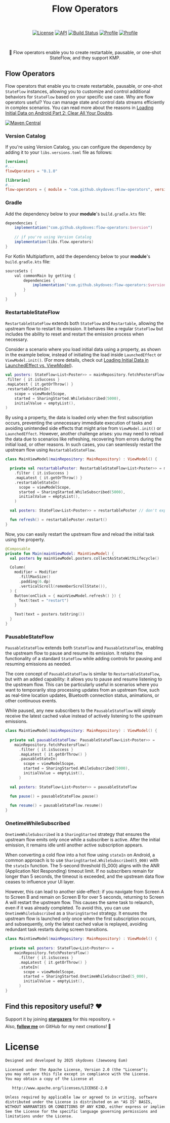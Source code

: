 <h1 align="center">Flow Operators</h1></br>

<p align="center">
  <a href="https://opensource.org/licenses/Apache-2.0"><img alt="License" src="https://img.shields.io/badge/License-Apache%202.0-blue.svg"/></a>
  <a href="https://android-arsenal.com/api?level=21"><img alt="API" src="https://img.shields.io/badge/API-21%2B-brightgreen.svg?style=flat"/></a>
  <a href="https://github.com/skydoves/flow-operators/actions/workflows/android.yml"><img alt="Build Status" 
  src="https://github.com/skydoves/flow-operators/actions/workflows/android.yml/badge.svg"/></a>
  <a href="https://github.com/skydoves"><img alt="Profile" src="https://skydoves.github.io/badges/skydoves.svg"/></a>
  <a href="https://github.com/doveletter"><img alt="Profile" src="https://skydoves.github.io/badges/dove-letter.svg"/></a>
</p><br>

<p align="center">🌊 Flow operators enable you to create restartable, pausable, or one-shot StateFlow, and they support KMP. </p>

## Flow Operators

Flow operators that enable you to create restartable, pausable, or one-shot `StateFlow` instances, allowing you to customize and control additional behaviors for `StateFlow` based on your specific use case. Why are flow operators useful? You can manage state and control data streams efficiently in complex scenarios. You can read more about the reasons in [Loading Initial Data on Android Part 2: Clear All Your Doubts](https://medium.com/proandroiddev/loading-initial-data-part-2-clear-all-your-doubts-0f621bfd06a0).

[![Maven Central](https://img.shields.io/maven-central/v/com.github.skydoves/flow-operators.svg?label=Maven%20Central)](https://search.maven.org/search?q=g:%22com.github.skydoves%22%20AND%20a:%22flow-operators%22)

### Version Catalog

If you're using Version Catalog, you can configure the dependency by adding it to your `libs.versions.toml` file as follows:

```toml
[versions]
#...
flowOperators = "0.1.0"

[libraries]
#...
flow-operators = { module = "com.github.skydoves:flow-operators", version.ref = "flowOperators" }
```

### Gradle
Add the dependency below to your **module**'s `build.gradle.kts` file:

```gradle
dependencies {
    implementation("com.github.skydoves:flow-operators:$version")
    
    // if you're using Version Catalog
    implementation(libs.flow.operators)
}
```

For Kotlin Multiplatform, add the dependency below to your **module**'s `build.gradle.kts` file:

```gradle
sourceSets {
    val commonMain by getting {
        dependencies {
            implementation("com.github.skydoves:flow-operators:$version")
        }
    }
}
```

### RestartableStateFlow

`RestartableStateFlow` extends both `StateFlow` and `Restartable`, allowing the upstream flow to restart its emission. It behaves like a regular `StateFlow` but includes the ability to reset and restart the emission process when necessary.

Consider a scenario where you load initial data using a property, as shown in the example below, instead of initiating the load inside `LaunchedEffect` or `ViewModel.init()`. (For more details, check out [Loading Initial Data in LaunchedEffect vs. ViewModel](https://medium.com/proandroiddev/loading-initial-data-in-launchedeffect-vs-viewmodel-f1747c20ce62)).

```kotlin
val posters: StateFlow<List<Poster>> = mainRepository.fetchPostersFlow()
.filter { it.isSuccess }
.mapLatest { it.getOrThrow() }
.restartableStateIn(
    scope = viewModelScope,
    started = SharingStarted.WhileSubscribed(5000),
    initialValue = emptyList(),
)
```

By using a property, the data is loaded only when the first subscription occurs, preventing the unnecessary immediate execution of tasks and avoiding unintended side effects that might arise from `ViewModel.init()` or `LaunchedEffect`. However, another challenge arises: you may need to reload the data due to scenarios like refreshing, recovering from errors during the initial load, or other reasons. In such cases, you can seamlessly restart the upstream flow using `RestartableStateFlow`.

```kotlin
class MainViewModel(mainRepository: MainRepository) : ViewModel() {

  private val restartablePoster: RestartableStateFlow<List<Poster>> = mainRepository.fetchPostersFlow()
    .filter { it.isSuccess }
    .mapLatest { it.getOrThrow() }
    .restartableStateIn(
      scope = viewModelScope,
      started = SharingStarted.WhileSubscribed(5000),
      initialValue = emptyList(),
    )

  val posters: StateFlow<List<Poster>> = restartablePoster // don't expose the Restartable interface to the outside

  fun refresh() = restartablePoster.restart()
}
```

Now, you can easily restart the upstream flow and reload the initial task using the property.

```kotlin
@Composable
private fun Main(mainViewModel: MainViewModel) {
  val posters by mainViewModel.posters.collectAsStateWithLifecycle()

  Column(
    modifier = Modifier
      .fillMaxSize()
      .padding(6.dp)
      .verticalScroll(rememberScrollState()),
  ) {
    Button(onClick = { mainViewModel.refresh() }) {
      Text(text = "restart")
    }

    Text(text = posters.toString())
  }
}
```

### PausableStateFlow

`PausableStateFlow` extends both `StateFlow` and `PausableStateFlow`, enabling the upstream flow to pause and resume its emission. It retains the functionality of a standard `StateFlow` while adding controls for pausing and resuming emissions as needed.

The core concept of `PausableStateFlow` is similar to `RestartableStateFlow`, but with an added capability: it allows you to pause and resume listening to the upstream flow. This can be particularly useful in scenarios where you want to temporarily stop processing updates from an upstream flow, such as real-time location updates, Bluetooth connection status, animations, or other continuous events. 

While paused, any new subscribers to the `PausableStateFlow` will simply receive the latest cached value instead of actively listening to the upstream emissions.

```kotlin
class MainViewModel(mainRepository: MainRepository) : ViewModel() {
  
  private val pausableStateFlow: PausableStateFlow<List<Poster>> =
    mainRepository.fetchPostersFlow()
      .filter { it.isSuccess }
      .mapLatest { it.getOrThrow() }
      .pausableStateIn(
        scope = viewModelScope,
        started = SharingStarted.WhileSubscribed(5000),
        initialValue = emptyList(),
      )

  val posters: StateFlow<List<Poster>> = pausableStateFlow

  fun pause() = pausableStateFlow.pause()
  
  fun resume() = pausableStateFlow.resume()
}
```

### OnetimeWhileSubscribed

`OnetimeWhileSubscribed` is a `SharingStarted` strategy that ensures the upstream flow emits only once while a subscriber is active. After the initial emission, it remains idle until another active subscription appears.

When converting a cold flow into a hot flow using `stateIn` on Android, a common approach is to use `SharingStarted.WhileSubscribed(5_000)` with the `stateIn` function. The 5-second threshold (5_000) aligns with the ANR (Application Not Responding) timeout limit. If no subscribers remain for longer than 5 seconds, the timeout is exceeded, and the upstream data flow ceases to influence your UI layer.

However, this can lead to another side-effect: if you navigate from Screen A to Screen B and remain on Screen B for over 5 seconds, returning to Screen A will restart the upstream flow. This causes the same task to relaunch, even if it was already completed. To avoid this, you can use `OnetimeWhileSubscribed` as a `SharingStarted` strategy. It ensures the upstream flow is launched only once when the first subscription occurs, and subsequently, only the latest cached value is replayed, avoiding redundant task restarts during screen transitions.

```kotlin
class MainViewModel(mainRepository: MainRepository) : ViewModel() {
  
  private val posters: StateFlow<List<Poster>> =
    mainRepository.fetchPostersFlow()
      .filter { it.isSuccess }
      .mapLatest { it.getOrThrow() }
      .stateIn(
        scope = viewModelScope,
        started = SharingStarted.OnetimeWhileSubscribed(5_000),
        initialValue = emptyList(),
      )
}
```

## Find this repository useful? :heart:
Support it by joining __[stargazers](https://github.com/skydoves/flow-operators/stargazers)__ for this repository. :star: <br>
Also, __[follow me](https://github.com/skydoves)__ on GitHub for my next creations! 🤩

# License
```xml
Designed and developed by 2025 skydoves (Jaewoong Eum)

Licensed under the Apache License, Version 2.0 (the "License");
you may not use this file except in compliance with the License.
You may obtain a copy of the License at

   http://www.apache.org/licenses/LICENSE-2.0

Unless required by applicable law or agreed to in writing, software
distributed under the License is distributed on an "AS IS" BASIS,
WITHOUT WARRANTIES OR CONDITIONS OF ANY KIND, either express or implied.
See the License for the specific language governing permissions and
limitations under the License.
```
